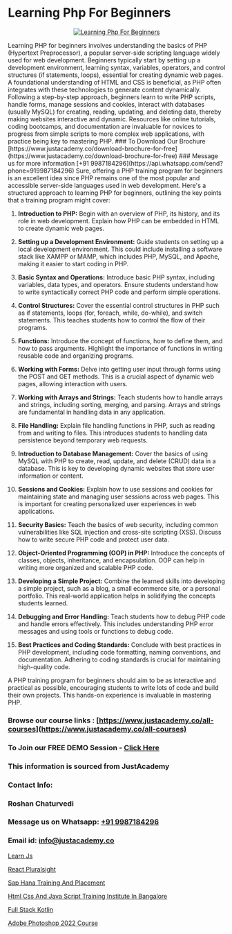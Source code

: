 # Learning Php For Beginners

<p align="center">
  <a href="https://justacademy.co/course-detail/php-training">
    <img src="https://justacademy.co/storage2/course_image/1676637155_course_image.webp" alt="Learning Php For Beginners">
  </a>
</p>
Learning PHP for beginners involves understanding the basics of PHP (Hypertext Preprocessor), a popular server-side scripting language widely used for web development. Beginners typically start by setting up a development environment, learning syntax, variables, operators, and control structures (if statements, loops), essential for creating dynamic web pages. A foundational understanding of HTML and CSS is beneficial, as PHP often integrates with these technologies to generate content dynamically. Following a step-by-step approach, beginners learn to write PHP scripts, handle forms, manage sessions and cookies, interact with databases (usually MySQL) for creating, reading, updating, and deleting data, thereby making websites interactive and dynamic. Resources like online tutorials, coding bootcamps, and documentation are invaluable for novices to progress from simple scripts to more complex web applications, with practice being key to mastering PHP.
### To Download Our Brochure [https://www.justacademy.co/download-brochure-for-free](https://www.justacademy.co/download-brochure-for-free)
### Message us for more information [+91 9987184296](https://api.whatsapp.com/send?phone=919987184296)
Sure, offering a PHP training program for beginners is an excellent idea since PHP remains one of the most popular and accessible server-side languages used in web development. Here's a structured approach to learning PHP for beginners, outlining the key points that a training program might cover:

1) **Introduction to PHP:** Begin with an overview of PHP, its history, and its role in web development. Explain how PHP can be embedded in HTML to create dynamic web pages.

2) **Setting up a Development Environment:** Guide students on setting up a local development environment. This could include installing a software stack like XAMPP or MAMP, which includes PHP, MySQL, and Apache, making it easier to start coding in PHP.

3) **Basic Syntax and Operations:** Introduce basic PHP syntax, including variables, data types, and operators. Ensure students understand how to write syntactically correct PHP code and perform simple operations.

4) **Control Structures:** Cover the essential control structures in PHP such as if statements, loops (for, foreach, while, do-while), and switch statements. This teaches students how to control the flow of their programs.

5) **Functions:** Introduce the concept of functions, how to define them, and how to pass arguments. Highlight the importance of functions in writing reusable code and organizing programs.

6) **Working with Forms:** Delve into getting user input through forms using the POST and GET methods. This is a crucial aspect of dynamic web pages, allowing interaction with users.

7) **Working with Arrays and Strings:** Teach students how to handle arrays and strings, including sorting, merging, and parsing. Arrays and strings are fundamental in handling data in any application.

8) **File Handling:** Explain file handling functions in PHP, such as reading from and writing to files. This introduces students to handling data persistence beyond temporary web requests.

9) **Introduction to Database Management:** Cover the basics of using MySQL with PHP to create, read, update, and delete (CRUD) data in a database. This is key to developing dynamic websites that store user information or content.

10) **Sessions and Cookies:** Explain how to use sessions and cookies for maintaining state and managing user sessions across web pages. This is important for creating personalized user experiences in web applications.

11) **Security Basics:** Teach the basics of web security, including common vulnerabilities like SQL injection and cross-site scripting (XSS). Discuss how to write secure PHP code and protect user data.

12) **Object-Oriented Programming (OOP) in PHP:** Introduce the concepts of classes, objects, inheritance, and encapsulation. OOP can help in writing more organized and scalable PHP code.

13) **Developing a Simple Project:** Combine the learned skills into developing a simple project, such as a blog, a small ecommerce site, or a personal portfolio. This real-world application helps in solidifying the concepts students learned.

14) **Debugging and Error Handling:** Teach students how to debug PHP code and handle errors effectively. This includes understanding PHP error messages and using tools or functions to debug code.

15) **Best Practices and Coding Standards:** Conclude with best practices in PHP development, including code formatting, naming conventions, and documentation. Adhering to coding standards is crucial for maintaining high-quality code.

A PHP training program for beginners should aim to be as interactive and practical as possible, encouraging students to write lots of code and build their own projects. This hands-on experience is invaluable in mastering PHP.

### Browse our course links : [https://www.justacademy.co/all-courses](https://www.justacademy.co/all-courses) 
### To Join our FREE DEMO Session - [Click Here](https://www.justacademy.co/register-for-course-demo)


### This information is sourced from JustAcademy
### Contact Info:
### Roshan Chaturvedi
### Message us on Whatsapp: [+91 9987184296](https://api.whatsapp.com/send?phone=919987184296)
### Email id: [info@justacademy.co](mailto:info@justacademy.co)
                
[Learn Js](https://www.linkedin.com/pulse/learn-js-justacademy-boston-ph0hc?trackingId=QbFvF0UA6doCf6r5l2JraQ%3D%3D&lipi=urn%3Ali%3Apage%3Ad_flagship3_company_admin%3BXwxjEqEYSnilOOgoWtEIiA%3D%3D)

[React Pluralsight](0)

[Sap Hana Training And Placement](https://medium.com/@sagarawat89/sap-hana-training-and-placement-ac8e6d47387a)

[Html Css And Java Script Training Institute In Bangalore](https://medium.com/@kumarishimmi99/html-css-and-java-script-training-institute-in-bangalore-93833d8e3d3f)

[Full Stack Kotlin](https://justacademyin.github.io/Articles/Full-Stack-Kotlin)

[Adobe Photoshop 2022 Course](https://justacademyin.github.io/justacademy/adobe-photoshop-2022-course)

